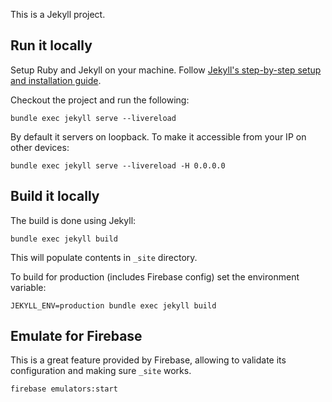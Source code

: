 This is a Jekyll project.

## Run it locally

Setup Ruby and Jekyll on your machine. Follow [Jekyll's step-by-step setup and installation guide](https://jekyllrb.com/docs/step-by-step/01-setup/).

Checkout the project and run the following:

```
bundle exec jekyll serve --livereload
```

By default it servers on loopback. To make it accessible from your IP on other devices:

```
bundle exec jekyll serve --livereload -H 0.0.0.0
```

## Build it locally

The build is done using Jekyll:

```
bundle exec jekyll build
```

This will populate contents in ```_site``` directory.

To build for production (includes Firebase config) set the environment variable:

```
JEKYLL_ENV=production bundle exec jekyll build
```

## Emulate for Firebase

This is a great feature provided by Firebase, allowing to validate its configuration and making sure ```_site``` works.

```
firebase emulators:start
```
